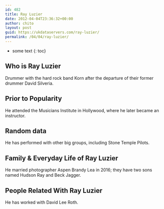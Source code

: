```yaml
---
id: 482
title: Ray Luzier
date: 2012-04-04T23:36:32+00:00
author: chito
layout: post
guid: https://ukdataservers.com/ray-luzier/
permalink: /04/04/ray-luzier/
---
```


* some text
{: toc}


## Who is  Ray Luzier
                  
                  
                  
Drummer with the hard rock band Korn after the departure of their former drummer David Silveria.
                  
                
                
                
## Prior to Popularity 
                  
                  
                  
He attended the Musicians Institute in Hollywood, where he later became an instructor.
                  
                
                
                
## Random data 
                  
                  
                  
He has performed with other big groups, including Stone Temple Pilots.
                  
                
                
                
## Family & Everyday Life of Ray Luzier
                  
                  
                  
He married photographer Aspen Brandy Lea in 2016; they have two sons named Hudson Ray and Beck Jagger.
                  
                
                
                
## People Related With  Ray Luzier
                  
                  
                  
He has worked with David Lee Roth.
                  
                
              
            
          
          
          
    
    
  
